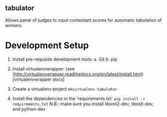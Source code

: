 ## tabulator

Allows panel of judges to input contestant scores for automatic tabulation of winners


# Development Setup

1. Install pre-requisite development tools:
  a. Git
  b. pip

2. Install virtualenvwrapper: (see (http://virtualenvwrapper.readthedocs.org/en/latest/install.html) [virtualenvwrapper docs]

3. Create a virtualenv project
   ```mkvirtualenv tabulator```

4. Install the dependencies in the 'requirements.txt'
    ```pip install -r requirements.txt```
   N.B.: make sure you install libxml2-dev, libxslt-dev, and python-dev
